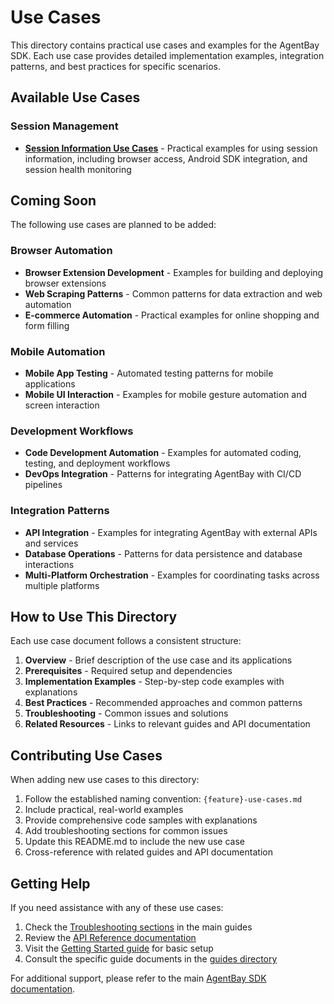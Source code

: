 # Use Cases

This directory contains practical use cases and examples for the AgentBay SDK. Each use case provides detailed implementation examples, integration patterns, and best practices for specific scenarios.

## Available Use Cases

### Session Management

- **[Session Information Use Cases](session-info-use-cases.md)** - Practical examples for using session information, including browser access, Android SDK integration, and session health monitoring

## Coming Soon

The following use cases are planned to be added:

### Browser Automation
- **Browser Extension Development** - Examples for building and deploying browser extensions
- **Web Scraping Patterns** - Common patterns for data extraction and web automation
- **E-commerce Automation** - Practical examples for online shopping and form filling

### Mobile Automation  
- **Mobile App Testing** - Automated testing patterns for mobile applications
- **Mobile UI Interaction** - Examples for mobile gesture automation and screen interaction

### Development Workflows
- **Code Development Automation** - Examples for automated coding, testing, and deployment workflows
- **DevOps Integration** - Patterns for integrating AgentBay with CI/CD pipelines

### Integration Patterns
- **API Integration** - Examples for integrating AgentBay with external APIs and services
- **Database Operations** - Patterns for data persistence and database interactions
- **Multi-Platform Orchestration** - Examples for coordinating tasks across multiple platforms

## How to Use This Directory

Each use case document follows a consistent structure:

1. **Overview** - Brief description of the use case and its applications
2. **Prerequisites** - Required setup and dependencies
3. **Implementation Examples** - Step-by-step code examples with explanations
4. **Best Practices** - Recommended approaches and common patterns
5. **Troubleshooting** - Common issues and solutions
6. **Related Resources** - Links to relevant guides and API documentation

## Contributing Use Cases

When adding new use cases to this directory:

1. Follow the established naming convention: `{feature}-use-cases.md`
2. Include practical, real-world examples
3. Provide comprehensive code samples with explanations
4. Add troubleshooting sections for common issues
5. Update this README.md to include the new use case
6. Cross-reference with related guides and API documentation

## Getting Help

If you need assistance with any of these use cases:

1. Check the [Troubleshooting sections](../guides/README.md#troubleshooting) in the main guides
2. Review the [API Reference documentation](../api-reference.md)
3. Visit the [Getting Started guide](../getting-started.md) for basic setup
4. Consult the specific guide documents in the [guides directory](../guides/)

For additional support, please refer to the main [AgentBay SDK documentation](../../README.md).